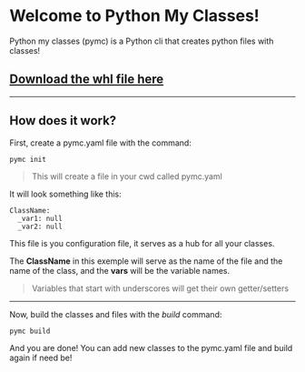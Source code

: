 # Welcome to Python My Classes!
Python my classes (pymc) is a Python cli that creates python files with classes!

## [Download the whl file here]()
---
## How does it work?
First, create a pymc.yaml file with the command:
```
pymc init
```
>This will create a file in your cwd called pymc.yaml

It will look something like this:
```
ClassName:
  _var1: null
  _var2: null
```

This file is you configuration file, it serves as a hub for all your classes.

The **ClassName** in this exemple will serve as the name of the file and the name of the class, and the **vars** will be the variable names.
>Variables that start with underscores will get their own getter/setters

--- 
Now, build the classes and files with the *build* command:
```
pymc build
```
And you are done!
You can add  new classes to the pymc.yaml file and build again if need be!



